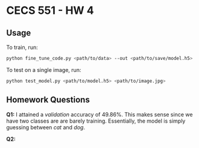 # CECS 551 - HW 4

## Usage

To train, run:
```bash
python fine_tune_code.py <path/to/data> --out <path/to/save/model.h5>
```

To test on a single image, run:
```bash
python test_model.py <path/to/model.h5> <path/to/image.jpg>
```

## Homework Questions
**Q1:** I attained a *validation* accuracy of 49.86%. This makes sense since we have two classes are are barely training. Essentially, the model is simply guessing between *cat* and *dog*.

**Q2:** 